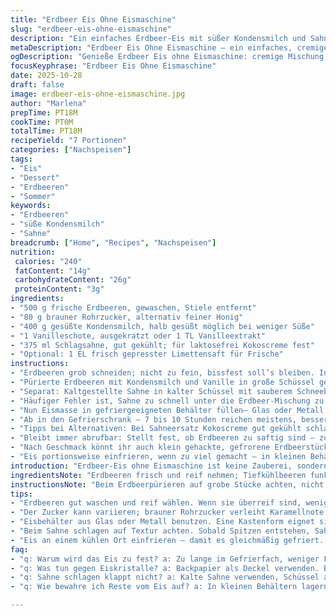 ```yaml
---
title: "Erdbeer Eis Ohne Eismaschine"
slug: "erdbeer-eis-ohne-eismaschine"
description: "Ein einfaches Erdbeer-Eis mit süßer Kondensmilch und Sahne, ganz ohne Eismaschine. Frische Erdbeeren werden grob zerkleinert und leicht gezuckert. Die Mischung verbindet sich durch sorgfältiges Unterheben mit steif geschlagener Sahne zu einer luftigen, cremigen Masse. Im Gefrierfach hart werden lassen, dann kurz antauen lassen vor dem Servieren. Eine fruchtige Note sorgt hier für Sommergefühl, die Vanille für Tiefe. Gelingsicher bei Beachtung der Konsistenz und schonendem Umgang mit der Sahne. Egal ob auf die Menge Zucker, oder Sahnevarianten geachtet wird, wichtig ist das vorsichtige Falten, damit sie nicht schmilzt oder klumpig wird. Lässt sich mit Mascarpone oder Kokosmilch variieren. Wer mehr Frucht will, gibt Limettensaft oder Minze dazu."
metaDescription: "Erdbeer Eis Ohne Eismaschine – ein einfaches, cremiges Rezept mit frischen Erdbeeren und Sahne, perfekt für heisse Sommertage und schnelle Freude."
ogDescription: "Genieße Erdbeer Eis ohne Eismaschine: cremige Mischung aus Erdbeeren, Sahne und Vanille – der perfekte Sommergenuss."
focusKeyphrase: "Erdbeer Eis Ohne Eismaschine"
date: 2025-10-28
draft: false
image: erdbeer-eis-ohne-eismaschine.jpg
author: "Marlena"
prepTime: PT18M
cookTime: PT0M
totalTime: PT18M
recipeYield: "7 Portionen"
categories: ["Nachspeisen"]
tags:
- "Eis"
- "Dessert"
- "Erdbeeren"
- "Sommer"
keywords:
- "Erdbeeren"
- "süße Kondensmilch"
- "Sahne"
breadcrumb: ["Home", "Recipes", "Nachspeisen"]
nutrition: 
 calories: "240"
 fatContent: "14g"
 carbohydrateContent: "26g"
 proteinContent: "3g"
ingredients:
- "500 g frische Erdbeeren, gewaschen, Stiele entfernt"
- "80 g brauner Rohrzucker, alternativ feiner Honig"
- "400 g gesüßte Kondensmilch, halb gesüßt möglich bei weniger Süße"
- "1 Vanilleschote, ausgekratzt oder 1 TL Vanilleextrakt"
- "375 ml Schlagsahne, gut gekühlt; für laktosefrei Kokoscreme fest"
- "Optional: 1 EL frisch gepresster Limettensaft für Frische"
instructions:
- "Erdbeeren grob schneiden; nicht zu fein, bissfest soll’s bleiben. In Küchenmaschine, Mixer oder mit einem Stabmixer grob pürieren. Zuckersorte entscheidet Süße; brauner Rohrzucker bringt karamelliges Aroma, daher mein Favorit. Wer’s extra fruchtig möchte, presst Limettensaft dazu und mixt kurz untermorphierend."
- "Pürierte Erdbeeren mit Kondensmilch und Vanille in große Schüssel geben. Handrührgerät auf mittlerer Stufe nehmen und etwa 1 Minute 20 Sekunden schlagen, bis die Masse leicht voluminös, aber nicht luftig wie Sahne ist. Kondensmilch stabilisiert die Süße und bindet die Erdbeeren, wichtig für cremige Textur."
- "Separat: Kaltgestellte Sahne in kalter Schüssel mit sauberem Schneebesen oder Mixer steif schlagen. Aufpassen bei Dauer – sobald Spitzen sich bilden und nicht mehr zusammenfallen, aufhören. Übertreiben und die Sahne wird körnig, verwandelt sich in Butter. Es klingt schon leise beim Schlagen, dann anfangen zu beobachten."
- "Häufiger Fehler ist, Sahne zu schnell unter die Erdbeer-Mischung zu rühren. Lieber mit Gummispatel behutsam von unten nach oben falten. So bleibt Luft drin. Erst ein großer Löffel unterheben, dann nach Gefühl alles einarbeiten. Konzentration auf sanfte Bewegungen wichtig, genau wie beim Teig für Biskuit."
- "Nun Eismasse in gefriergeeigneten Behälter füllen– Glas oder Metall; ich benutze gern eine Kastenform etwa 25x12 cm. Oberfläche mit Backpapier abdecken, locker andrücken, damit keine Eiskristalle entstehen. Danach fest und komplett in Frischhaltefolie und Alufolie packen – diese doppelte Dämmung bewahrt vor Gefrierbrand."
- "Ab in den Gefrierschrank – 7 bis 10 Stunden reichen meistens, besser früher prüfen. Eis sollte fest, aber nicht steinhart sein. Vor dem Servieren 8–12 Minuten bei Zimmertemperatur stehen lassen, dann lässt es sich gut portionieren."
- "Tipps bei Alternativen: Bei Sahneersatz Kokoscreme gut gekühlt schlagen, sie ist schwerer und nicht so luftig, eventuell 1 TL Puderzucker zum Stabilisieren. Für fertig süße Varianten die Kondensmilch reduzieren, sonst wird’s zu süß. Auch Joghurt oder Quark mit Sahne abwechselnd verwenden, sorgt für cremige Säure-Note. Beim Zuckeraustausch immer mit Erdnussöl oder Butter kurz verrühren für Bindung."
- "Bleibt immer abrufbar: Stellt fest, ob Erdbeeren zu saftig sind – zu viel Flüssigkeit verwässert Masse. Überschüssige Fruchtsäfte vor dem Mixen abtropfen oder mit Sahnestand ausgleichen. Ruhephasen im Gefrierfach für gleichmäßige Konsistenz– alle 2 Stunden mit Gabel durchrühren, dann kleine Eiskristalle brechen."
- "Nach Geschmack könnt ihr auch klein gehackte, gefrorene Erdbeerstückchen unterheben – bringt Textur in cremiges Eis. Oder frische Minze fein hacken für Sommeraromen."
- "Eis portionsweise einfrieren, wenn zu viel gemacht – in kleinen Behältern hält es sich länger frisch. Wichtiger als strikte Zeitvorgaben sind die optischen und haptischen Signale – steifes Volumen der Sahne, glänzende Oberfläche der Masse, und bei der Lagerung Gefühl fürs Gefrieren."
introduction: "Erdbeer-Eis ohne Eismaschine ist keine Zauberei, sondern mehr Gefühl für Texturen und Timing. Ich hab oft probiert, mal zu viel Püree, dann Sahne zu fest oder zu lasch geschlagen – Ergebnis immer unterschiedlich. Wichtig ist, die Erdbeeren nicht wie Mus zu zerreiben, grobe Stückchen bewahren Aroma und Biss. Süße Dosierung ist Geschmackssache; weniger Zucker, mehr Frucht dank Limette geht auch. Kondensmilch ersetzt Eier und Fett, hält Eis cremig und verhindert Kristalle. Beim Sahne schlagen Stille in der Küche beobachten – sobald schneller weicher Klang, stoppen. Dann vorsichtig folden, nicht rühren wie beim Pfannkuchenteig. Meine Geheimwaffe ist der doppelte Fettschutz mit Folie; schützt das Eis vor Gerüchen und Gefrierbrand, hält die Konsistenz weich. Vor dem Servieren kurz stehen lassen; sonst bricht der Löffel durch. Jedes Mal leicht anders, man lernt daraus. Das Aroma der frischen Erdbeeren in Kombination mit Vanille – das macht den Unterschied."
ingredientsNote: "Erdbeeren frisch und reif nehmen; Tiefkühlbeeren funktionieren, aber dann vorher halb auftauen lassen, überschüssiges Wasser abgießen. Brauner Rohrzucker ist nicht zwingend, mit Puderzucker wird Eis cremiger, aber sehr süß. Kondensmilch hält das Eis samtig, bei Ersatz kann man selbst gemachte Vanillecreme leicht verwenden, etwas dicker einkochen. Vanille bringt Tiefe, Extrakt ist praktisch bei Zeitmangel. Sahne muss kalt sein, sonst kein Volumen, für vegane Version Kokoscreme aus Kühlschrank. Bei Sahneersatz weniger Kälte, etwas Kakaobutter oder Öl kann helfen. Limettensaft oder Zitronensaft bringen Frische und heben Erdbeergeschmack, sehr wichtig bei etwas älteren Beeren. Papier als Deckel verhindert Eiskristalle – alternativ mit Frischhaltefolie abdecken."
instructionsNote: "Beim Erdbeerpürieren auf grobe Stücke achten, nicht komplett glatt mixen, sonst Wasser zu viel. Zucker gleich dazu geben, dadurch ziehen die Erdbeeren Saft – nicht übersüßen, eher weniger als zu viel, da Kondensmilch süß genug ist. Kondensmilch mit Vanille vor dem Vermengen gut rühren, um gleichmäßige Verteilung zu gewährleisten. Sahne steht und hat keine Raumtemperatur – Spitzen merken durch Sicht und Haptik, nichts einschlagen! Beim Falten Geduld, lieber Zeit nehmen als zu kräftig rühren, sonst fällt das Volumen zusammen. Nach Einfüllen in Form die Oberfläche mit Backpapier abdecken, leicht andrücken; verhindert Luftkontakt und Kristallbildung. Mehrfach wickeln hält das Eis geschmacklich rein und friert nicht zu hart. Im Gefrierfach überprüfen mit leichtem Druck, wenn fest, aber elastisch– passt. Vor dem Portionieren kurze Standzeit bei Raumtemperatur einhalten, damit sich Löffel nicht verkeilt. Für Zwischenschritte immer sauber arbeiten – saubere Geräte verhindern Kristalle und Geruchsübertragung."
tips:
- "Erdbeeren gut waschen und reif wählen. Wenn sie überreif sind, weniger Aroma kommt durch; dann Limettensaft dazu. Dieser bringt Frische und hebt Geschmack."
- "Der Zucker kann variieren; brauner Rohrzucker verleiht Karamellnote. Alternativ Puderzucker verwenden; das wird auch cremiger. Achtung, Kondensmilch ist süß genug."
- "Eisbehälter aus Glas oder Metall benutzen. Eine Kastenform eignet sich gut; kann druckfest sein! Backpapier oben drauf; hält das Eis weich, verhindert Kristallbildung."
- "Beim Sahne schlagen auf Textur achten. Sobald Spitzen entstehen, Sahne ist bereit. Schlagen kann schnell gehen, aber aufpassen, nicht übertreiben, sonst wird sie butterig."
- "Eis an einem kühlen Ort einfrieren – damit es gleichmäßig gefriert. Alle zwei Stunden umrühren, um Eiskristalle zu verhindern; Geduld ist die Schlüssel."
faq:
- "q: Warum wird das Eis zu fest? a: Zu lange im Gefrierfach, weniger Flüssigkeit in der Erdbeer-Masse. Vor dem Servieren kurz antauen lassen, dann geht es besser."
- "q: Was tun gegen Eiskristalle? a: Backpapier als Deckel verwenden. Behälter mehrschichtig verpacken. Mehrere Schichten halten Luftkontakt weg."
- "q: Sahne schlagen klappt nicht? a: Kalte Sahne verwenden, Schüssel auch kalt halten. Zu kräftig schlagen? Sofort aufhören. Spitzen und keine Körperform sind das Ziel."
- "q: Wie bewahre ich Reste vom Eis auf? a: In kleinen Behältern lagern; hält länger frisch. Desserts isoliert in Gefrierfach lassen, sonst vermischt es sich."

---
```

